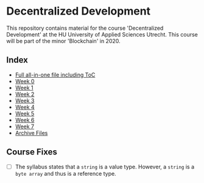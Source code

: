# Decentralized Development

This repository contains material for the course 'Decentralized Development' at the HU University of Applied Sciences Utrecht. This course will be part of the minor 'Blockchain' in 2020.

## Index

- [Full all-in-one file including ToC](./docs/entire-course/decentralized-development.md)
- [Week 0](./docs/week-0/course-introduction.md)
- [Week 1](./docs/week-1/the-basics-of-smart-contracts.md)
- [Week 2](./docs/week-2/storage-and-getting-into-functions.md)
- [Week 3](./docs/week-3/interacting-with-other-contracts-and-transactions.md)
- [Week 4](./docs/week-4/security-and-saving-gas.md)
- [Week 5](./docs/week-5/wallets-and-moving-money.md)
- [Week 6](./docs/week-6/tokens-and-off-chain-storage.md)
- [Week 7](./docs/week-7/deploying-your-smart-contract.md)
- [Archive Files](./docs/archive/readme.md)

## Course Fixes

- [ ] The syllabus states that a `string` is a value type. However, a `string` is a `byte array` and thus is a reference type.
